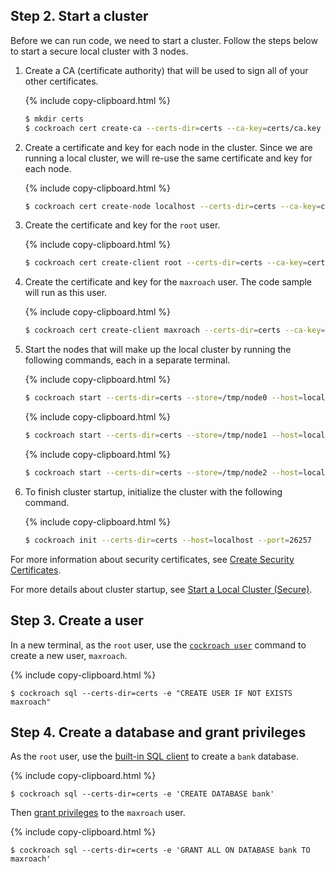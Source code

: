 ## Step 2. Start a cluster

Before we can run code, we need to start a cluster.  Follow the steps below to start a secure local cluster with 3 nodes.

1. Create a CA (certificate authority) that will be used to sign all of your other certificates.

    {% include copy-clipboard.html %}
    ~~~ sh
    $ mkdir certs
    $ cockroach cert create-ca --certs-dir=certs --ca-key=certs/ca.key
    ~~~

2. Create a certificate and key for each node in the cluster.  Since we are running a local cluster, we will re-use the same certificate and key for each node.

    {% include copy-clipboard.html %}
    ~~~ sh
    $ cockroach cert create-node localhost --certs-dir=certs --ca-key=certs/ca.key --overwrite
    ~~~

3. Create the certificate and key for the `root` user.

    {% include copy-clipboard.html %}
    ~~~ sh
    $ cockroach cert create-client root --certs-dir=certs --ca-key=certs/ca.key
    ~~~

4. Create the certificate and key for the `maxroach` user.  The code sample will run as this user.

    {% include copy-clipboard.html %}
    ~~~ sh
    $ cockroach cert create-client maxroach --certs-dir=certs --ca-key=certs/ca.key
    ~~~

5. Start the nodes that will make up the local cluster by running the following commands, each in a separate terminal.

    {% include copy-clipboard.html %}
    ~~~ sh
    $ cockroach start --certs-dir=certs --store=/tmp/node0 --host=localhost --port=26257 --http-port=8888  --join=localhost:26257,localhost:26258,localhost:26259
    ~~~

    {% include copy-clipboard.html %}
    ~~~ sh
    $ cockroach start --certs-dir=certs --store=/tmp/node1 --host=localhost --port=26258 --http-port=8889  --join=localhost:26257,localhost:26258,localhost:26259
    ~~~

    {% include copy-clipboard.html %}
    ~~~ sh
    $ cockroach start --certs-dir=certs --store=/tmp/node2 --host=localhost --port=26259 --http-port=8890  --join=localhost:26257,localhost:26258,localhost:26259
    ~~~

6. To finish cluster startup, initialize the cluster with the following command.

    {% include copy-clipboard.html %}
    ~~~ sh
    $ cockroach init --certs-dir=certs --host=localhost --port=26257
    ~~~

For more information about security certificates, see [Create Security Certificates](create-security-certificates.html).

For more details about cluster startup, see [Start a Local Cluster (Secure)](secure-a-cluster.html).

## Step 3. Create a user

In a new terminal, as the `root` user, use the [`cockroach user`](create-and-manage-users.html) command to create a new user, `maxroach`.

{% include copy-clipboard.html %}
~~~ shell
$ cockroach sql --certs-dir=certs -e "CREATE USER IF NOT EXISTS maxroach"
~~~

## Step 4. Create a database and grant privileges

As the `root` user, use the [built-in SQL client](use-the-built-in-sql-client.html) to create a `bank` database.

{% include copy-clipboard.html %}
~~~ shell
$ cockroach sql --certs-dir=certs -e 'CREATE DATABASE bank'
~~~

Then [grant privileges](grant.html) to the `maxroach` user.

{% include copy-clipboard.html %}
~~~ shell
$ cockroach sql --certs-dir=certs -e 'GRANT ALL ON DATABASE bank TO maxroach'
~~~

